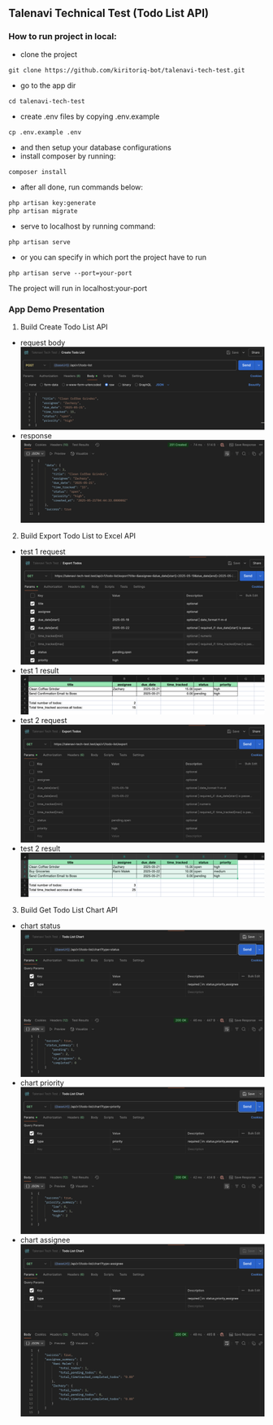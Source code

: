## Talenavi Technical Test (Todo List API)

### How to run project in local:
- clone the project
```
git clone https://github.com/kiritoriq-bot/talenavi-tech-test.git
```
- go to the app dir
```
cd talenavi-tech-test
```
- create .env files by copying .env.example
```
cp .env.example .env
```
- and then setup your database configurations
- install composer by running:
```
composer install
```
- after all done, run commands below:
```
php artisan key:generate
php artisan migrate
```
- serve to localhost by running command:
```
php artisan serve
```
- or you can specify in which port the project have to run
```
php artisan serve --port=your-port
```
The project will run in localhost:your-port

### App Demo Presentation
1. Build Create Todo List API
- request body
  ![image.png](.github/images/create-todos-body.png)
- response
  ![image.png](.github/images/create-todos-response.png)
2. Build Export Todo List to Excel API
- test 1 request
  ![image.png](.github/images/export-todos-request-1.png)
- test 1 result
  ![image.png](.github/images/export-todos-result-1.png)
- test 2 request
  ![image.png](.github/images/export-todos-request-2.png)
- test 2 result
  ![image.png](.github/images/export-todos-result-2.png)
3. Build Get Todo List Chart API
- chart status
  ![image.png](.github/images/get-chart-status.png)
- chart priority
  ![image.png](.github/images/get-chart-priority.png)
- chart assignee
  ![image.png](.github/images/get-chart-assignee.png)
